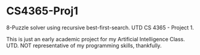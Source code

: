 # CS4365-Proj1
8-Puzzle solver using recursive best-first-search. UTD CS 4365 - Project 1.

This is just an early academic project for my Artificial Intelligence Class. UTD.
NOT representative of my programming skills, thankfully.
